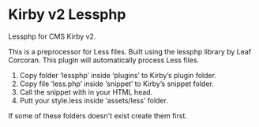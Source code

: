 # Kirby v2 Lessphp

Lessphp for CMS Kirby v2.

This is a preprocessor for Less files.
Built using the lessphp library by Leaf Corcoran.
This plugin will automatically process Less files.

1. Copy folder ‘lessphp’ inside ‘plugins’ to Kirby’s plugin folder.
2. Copy file ‘less.php’ inside ‘snippet’ to Kirby’s snippet folder.
3. Call the snippet with <?php snippet('less') ?> in your HTML head.
4. Putt your style.less inside ‘assets/less’ folder.

If some of these folders doesn't exist create them first.
